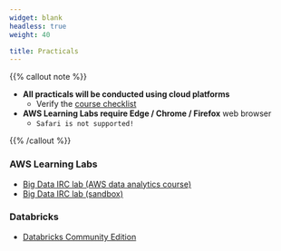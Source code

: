 ```yaml
---
widget: blank
headless: true
weight: 40

title: Practicals
---
```


{{% callout note %}}

* **All practicals will be conducted using cloud platforms**
  * Verify the [course checklist](https://docs.google.com/document/d/1bcJCpcT9-q6e3M1h37gqIPii5jF1dMcph2X8YKvRWUc/edit?usp=sharing)
* **AWS Learning Labs require Edge / Chrome / Firefox** web browser
  * `Safari is not supported!`

{{% /callout %}}

### AWS Learning Labs

* [Big Data IRC lab (AWS data analytics course)]()
* [Big Data IRC lab (sandbox)]()

### Databricks

* [Databricks Community Edition](https://community.cloud.databricks.com)
